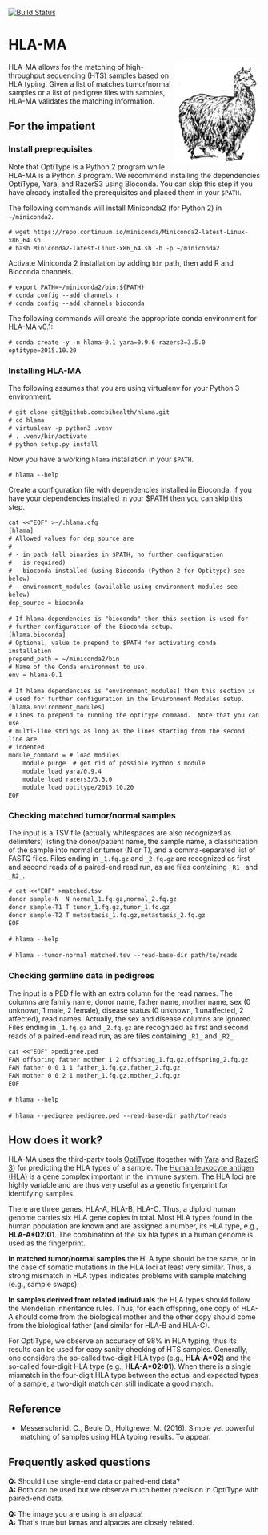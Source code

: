 [![Build Status](https://travis-ci.org/bihealth/hlama.svg?branch=master)](https://travis-ci.org/bihealth/hlama)

# HLA-MA

<img align="right" width="171" height="200" src="images/alpaca.png">

HLA-MA allows for the matching of high-throughput sequencing (HTS) samples based on HLA typing.
Given a list of matches tumor/normal samples or a list of pedigree files with samples, HLA-MA validates the matching information.

## For the impatient

### Install preprequisites

Note that OptiType is a Python 2 program while HLA-MA is a Python 3 program.
We recommend installing the dependencies OptiType, Yara, and RazerS3 using Bioconda.
You can skip this step if you have already installed the prerequisites and placed them in your `$PATH`.

The following commands will install Miniconda2 (for Python 2) in `~/miniconda2`.

```
# wget https://repo.continuum.io/miniconda/Miniconda2-latest-Linux-x86_64.sh
# bash Miniconda2-latest-Linux-x86_64.sh -b -p ~/miniconda2
```

Activate Miniconda 2 installation by adding `bin` path, then add R and Bioconda channels.

```
# export PATH=~/miniconda2/bin:${PATH}
# conda config --add channels r
# conda config --add channels bioconda
```

The following commands will create the appropriate conda environment for HLA-MA v0.1:

```
# conda create -y -n hlama-0.1 yara=0.9.6 razers3=3.5.0 optitype=2015.10.20
```

### Installing HLA-MA

The following assumes that you are using virtualenv for your Python 3 environment.

```
# git clone git@github.com:bihealth/hlama.git
# cd hlama
# virtualenv -p python3 .venv
# . .venv/bin/activate
# python setup.py install
```

Now you have a working `hlama` installation in your `$PATH`.

```
# hlama --help
```

Create a configuration file with dependencies installed in Bioconda.
If you have your dependencies installed in your $PATH then you can skip this step.

```
cat <<"EOF" >~/.hlama.cfg
[hlama]
# Allowed values for dep_source are
#
# - in_path (all binaries in $PATH, no further configuration
#   is required)
# - bioconda installed (using Bioconda (Python 2 for Optitype) see below)
# - environment_modules (available using environment modules see below)
dep_source = bioconda

# If hlama.dependencies is "bioconda" then this section is used for
# further configuration of the Bioconda setup.
[hlama.bioconda]
# Optional, value to prepend to $PATH for activating conda installation
prepend_path = ~/miniconda2/bin
# Name of the Conda environment to use.
env = hlama-0.1

# If hlama.dependencies is "environment_modules] then this section is
# used for further configuration in the Environment Modules setup.
[hlama.environment_modules]
# Lines to prepend to running the optitype command.  Note that you can use
# multi-line strings as long as the lines starting from the second line are
# indented.
module_command = # load modules
    module purge  # get rid of possible Python 3 module
    module load yara/0.9.4
    module load razers3/3.5.0
    module load optitype/2015.10.20
EOF
```

### Checking matched tumor/normal samples

The input is a TSV file (actually whitespaces are also recognized as delimiters) listing the donor/patient name, the sample name, a classification of the sample into normal or tumor (N or T), and a comma-separated list of FASTQ files.
Files ending in `_1.fq.gz` and `_2.fq.gz` are recognized as first and second reads of a paired-end read run, as are files containing `_R1_` and `_R2_`.

```
# cat <<"EOF" >matched.tsv
donor sample-N  N normal_1.fq.gz,normal_2.fq.gz
donor sample-T1 T tumor_1.fq.gz,tumor_1.fq.gz
donor sample-T2 T metastasis_1.fq.gz,metastasis_2.fq.gz
EOF

# hlama --help

# hlama --tumor-normal matched.tsv --read-base-dir path/to/reads
```

### Checking germline data in pedigrees

The input is a PED file with an extra column for the read names.
The columns are family name, donor name, father name, mother name, sex (0 unknown, 1 male, 2 female), disease status (0 unknown, 1 unaffected, 2 affected), read names.
Actually, the sex and disease columns are ignored.
Files ending in `_1.fq.gz` and `_2.fq.gz` are recognized as first and second reads of a paired-end read run, as are files containing `_R1_` and `_R2_`.

```
cat <<"EOF" >pedigree.ped
FAM offspring father mother 1 2 offspring_1.fq.gz,offspring_2.fq.gz
FAM father 0 0 1 1 father_1.fq.gz,father_2.fq.gz
FAM mother 0 0 2 1 mother_1.fq.gz,mother_2.fq.gz
EOF

# hlama --help

# hlama --pedigree pedigree.ped --read-base-dir path/to/reads
```

## How does it work?

HLA-MA uses the third-party tools [OptiType](https://github.com/FRED-2/OptiType) (together with [Yara](https://www.seqan.de/apps/yara/) and [RazerS 3](https://www.seqan.de/apps/razers-3/)) for predicting the HLA types of a sample.
The [Human leukocyte antigen (HLA)](https://en.wikipedia.org/wiki/Human_leukocyte_antigen) is a gene complex important in the immune system.
The HLA loci are highly variable and are thus very useful as a genetic fingerprint for identifying samples.

There are three genes, HLA-A, HLA-B, HLA-C.
Thus, a diploid human genome carries six HLA gene copies in total.
Most HLA types found in the human population are known and are assigned a number, its HLA type, e.g., **HLA-A\*02:01**.
The combination of the six hla types in a human genome is used as the fingerprint.

**In matched tumor/normal samples** the HLA type should be the same, or in the case of somatic mutations in the HLA loci at least very similar.
Thus, a strong mismatch in HLA types indicates problems with sample matching (e.g., sample swaps).

**In samples derived from related individuals** the HLA types should follow the Mendelian inheritance rules.
Thus, for each offspring, one copy of HLA-A should come from the biological mother and the other copy should come from the biological father (and similar for HLA-B and HLA-C).

For OptiType, we observe an accuracy of 98% in HLA typing, thus its results can be used for easy sanity checking of HTS samples.
Generally, one considers the so-called two-digit HLA type (e.g., **HLA-A\*02**) and the so-called four-digit HLA type (e.g., **HLA-A\*02:01**).
When there is a single mismatch in the four-digit HLA type between the actual and expected types of a sample, a two-digit match can still indicate a good match.


## Reference

- Messerschmidt C., Beule D., Holtgrewe, M. (2016). Simple yet powerful matching of samples using HLA typing results. To appear.

## Frequently asked questions

**Q:** Should I use single-end data or paired-end data?<br>
**A:** Both can be used but we observe much better precision in OptiType with paired-end data.<br>

**Q:** The image you are using is an alpaca!<br>
**A:** That's true but lamas and alpacas are closely related.<br>
